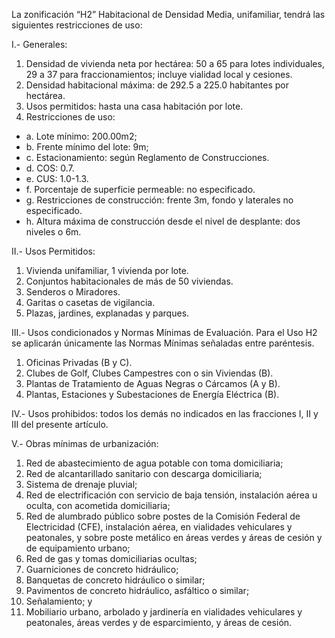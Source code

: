 
La zonificación “H2” Habitacional de Densidad Media, unifamiliar, tendrá las siguientes restricciones de uso:

I.- Generales:

1. Densidad de vivienda neta por hectárea: 50 a 65 para lotes individuales, 29 a 37 para fraccionamientos; incluye vialidad local y cesiones.
2. Densidad habitacional máxima: de 292.5 a 225.0 habitantes por hectárea.
3. Usos permitidos: hasta una casa habitación por lote.
4. Restricciones de uso:

* a. Lote mínimo: 200.00m2;
* b. Frente mínimo del lote: 9m;
* c. Estacionamiento: según Reglamento de Construcciones.
* d. COS: 0.7.
* e. CUS: 1.0-1.3.
* f. Porcentaje de superficie permeable: no especificado.
* g. Restricciones de construcción: frente 3m, fondo y laterales no especificado.
* h. Altura máxima de construcción desde el nivel de desplante: dos niveles o 6m.

II.- Usos Permitidos:

1. Vivienda unifamiliar, 1 vivienda por lote.
2. Conjuntos habitacionales de más de 50 viviendas.
3. Senderos o Miradores.
4. Garitas o casetas de vigilancia.
5. Plazas, jardines, explanadas y parques.

III.- Usos condicionados y Normas Mínimas de Evaluación. Para el Uso H2 se aplicarán únicamente las Normas Mínimas señaladas entre paréntesis.

1. Oficinas Privadas (B y C).
2. Clubes de Golf, Clubes Campestres con o sin Viviendas (B).
3. Plantas de Tratamiento de Aguas Negras o Cárcamos (A y B).
4. Plantas, Estaciones y Subestaciones de Energía Eléctrica (B).

IV.- Usos prohibidos: todos los demás no indicados en las fracciones I, II y III del presente artículo.

V.- Obras mínimas de urbanización:

1. Red de abastecimiento de agua potable con toma domiciliaria;
2. Red de alcantarillado sanitario con descarga domiciliaria;
3. Sistema de drenaje pluvial;
4. Red de electrificación con servicio de baja tensión, instalación aérea u oculta, con acometida domiciliaria;
5. Red de alumbrado público sobre postes de la Comisión Federal de Electricidad (CFE), instalación aérea, en vialidades vehiculares y peatonales, y sobre poste metálico en áreas verdes y áreas de cesión y de equipamiento urbano;
6. Red de gas y tomas domiciliarias ocultas;
7. Guarniciones de concreto hidráulico;
8. Banquetas de concreto hidráulico o similar;
9. Pavimentos de concreto hidráulico, asfáltico o similar;
10. Señalamiento; y
11. Mobiliario urbano, arbolado y jardinería en vialidades vehiculares y peatonales, áreas verdes y de esparcimiento, y áreas de cesión.
